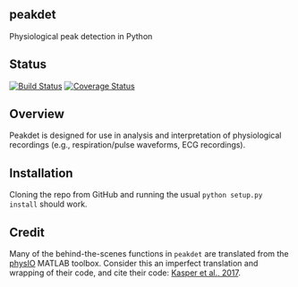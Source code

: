 peakdet
-------
Physiological peak detection in Python

## Status
[![Build Status](https://travis-ci.org/rmarkello/peakdet.svg?branch=master)](https://travis-ci.org/rmarkello/peakdet)
[![Coverage Status](https://coveralls.io/repos/github/rmarkello/peakdet/badge.svg?branch=master)](https://coveralls.io/github/rmarkello/peakdet?branch=master)

## Overview

Peakdet is designed for use in analysis and interpretation of physiological recordings (e.g., respiration/pulse waveforms, ECG recordings).

## Installation

Cloning the repo from GitHub and running the usual `python setup.py install` should work.

## Credit

Many of the behind-the-scenes functions in `peakdet` are translated from the [physIO](http://www.translationalneuromodeling.org/tnu-checkphysretroicor-toolbox/) MATLAB toolbox. Consider this an imperfect translation and wrapping of their code, and cite their code: [Kasper et al., 2017](http://www.sciencedirect.com/science/article/pii/S016502701630259X).
